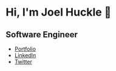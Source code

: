 # Hi, I'm Joel Huckle 👋
## Software Engineer

* [Portfolio](#)
* [LinkedIn](https://www.linkedin.com/in/joel-huckle-4a718328a/)
* [Twitter](https://twitter.com/JoelHuckle__)
